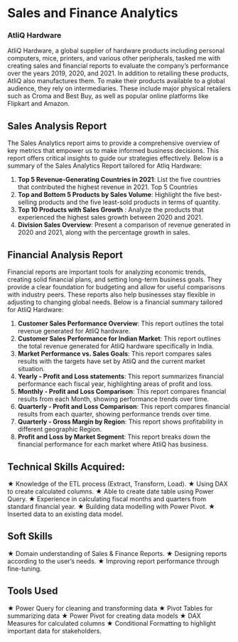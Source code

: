 # Sales and Finance Analytics

### AtliQ Hardware 
AtliQ Hardware, a global supplier of hardware products including personal computers, mice, printers, and various other peripherals, tasked me with creating sales and financial reports to evaluate the company’s performance over the years 2019, 2020, and 2021. In addition to retailing these products, AtliQ also manufactures them. To make their products available to a global audience, they rely on intermediaries. These include major physical retailers such as Croma and Best Buy, as well as popular online platforms like Flipkart and Amazon.

## Sales Analysis Report

The Sales Analytics report aims to provide a comprehensive overview of key metrics that empower us to make informed business decisions. This report offers critical insights to guide our strategies effectively. Below is a summary of the Sales Analytics Report tailored for Atliq Hardware:

1. **Top 5 Revenue-Generating Countries in 2021**: List the five countries that contributed the highest revenue in 2021. Top 5 Countries
2. **Top and Bottom 5 Products by Sales Volume**: Highlight the five best-selling products and the five least-sold products in terms of quantity.
3. **Top 10 Products with Sales Growth** : Analyze the products that experienced the highest sales growth between 2020 and 2021.
4. **Division Sales Overview**: Present a comparison of revenue generated in 2020 and 2021, along with the percentage growth in sales.


## Financial Analysis Report

Financial reports are important tools for analyzing economic trends, creating solid financial plans, and setting long-term business goals. They provide a clear foundation for budgeting and allow for useful comparisons with industry peers. These reports also help businesses stay flexible in adjusting to changing global needs. Below is a financial summary tailored for AtliQ Hardware:

1. **Customer Sales Performance Overview**: This report outlines the total revenue generated for AtliQ hardware.
2. **Customer Sales Performance for Indian Market**: This report outlines the total revenue generated for AtliQ hardware specifically in India.
3. **Market Performance vs. Sales Goals**: This report compares sales results with the targets have set by AtliQ and the current market situation.
4. **Yearly - Profit and Loss statements**: This report summarizes financial performance each fiscal year, highlighting areas of profit and loss.
5. **Monthly - Profit and Loss Comparison**: This report compares financial results from each Month, showing performance trends over time.
6. **Quarterly - Profit and Loss Comparison**: This report compares financial results from each quarter, showing performance trends over time.
7. **Quarterly - Gross Margin by Region**: This report shows profitability in different geographic Region.
8. **Profit and Loss by Market Segment**: This report breaks down the financial performance for each market where AtliQ has business.

## Technical Skills Acquired:
★ Knowledge of the ETL process (Extract, Transform, Load).
★ Using DAX to create calculated columns.
★ Able to create date table using Power Query.
★ Experience in calculating fiscal months and quarters from standard financial year.
★ Building data modelling with Power Pivot.
★ Inserted data to an existing data model.

## Soft Skills
★ Domain understanding of Sales & Finance Reports.
★ Designing reports according to the user’s needs.
★ Improving report performance through fine-tuning.

## Tools Used
★ Power Query for cleaning and transforming data
★ Pivot Tables for summarizing data
★ Power Pivot for creating data models
★ DAX Measures for calculated columns
★ Conditional Formatting to highlight important data for stakeholders.

